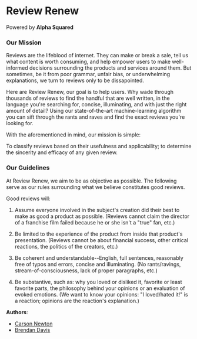 # Review Renew
Powered by **Alpha Squared**

### Our Mission
Reviews are the lifeblood of internet. They can make or break a sale, tell us what content is worth consuming, and help empower users to make well-informed decisions surrounding the products and services around them. But sometimes, be it from poor grammar, unfair bias, or underwhelming explanations, we turn to reviews only to be dissapointed.

Here are Review Renew, our goal is to help users. Why wade through thousands of reviews to find the handful that are well written, in the language you're searching for, concise, illuminating, and with just the right amount of detail? Using our state-of-the-art machine-learning algorithm you can sift through the rants and raves and find the exact reviews you're looking for.

With the aforementioned in mind, our mission is simple:

To classify reviews based on their usefulness and applicability; to determine the sincerity and efficacy of any given review.

### Our Guidelines
At Review Renew, we aim to be as objective as possible. The following serve as our rules surrounding what we believe constitutes good reviews.

Good reviews will:

1.	Assume everyone involved in the subject's creation did their best to make as good a product as possible. (Reviews cannot claim the director of a franchise film failed because he or she isn't a "true" fan, etc.)

2.	Be limited to the experience of the product from inside that product's presentation. (Reviews cannot be about financial success, other critical reactions, the politics of the creators, etc.)

3.	Be coherent and understandable--English, full sentences, reasonably free of typos and errors, concise and illuminating. (No rants/ravings, stream-of-consciousness, lack of proper paragraphs, etc.)

4.	Be substantive, such as: why you loved or disliked it, favorite or least favorite parts, the philosophy behind your opinions or an evaluation of evoked emotions. (We want to know your opinions: "I loved/hated it!" is a reaction; opinions are the reaction's explanation.)

**Authors**:
- [Carson Newton](http://carson.newton.me)
- [Brendan Davis](https://github.com/Tsarcastic)
